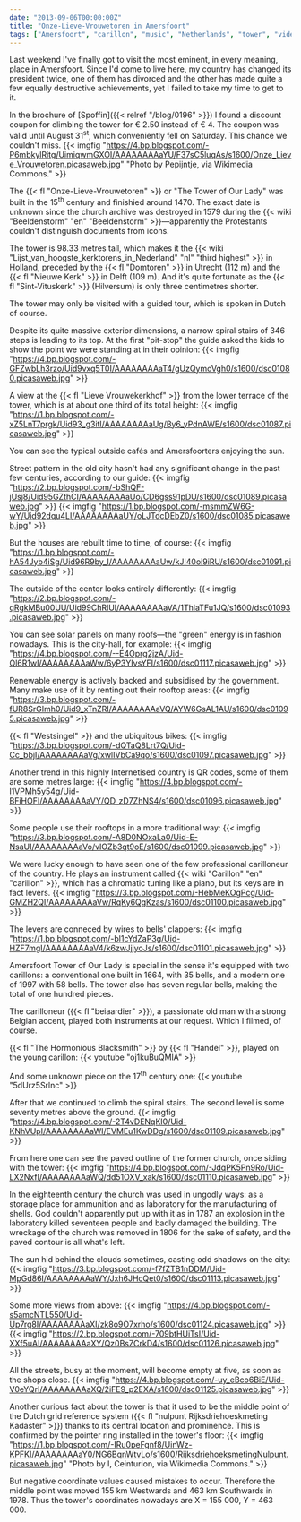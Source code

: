```yaml
---
date: "2013-09-06T00:00:00Z"
title: "Onze-Lieve-Vrouwetoren in Amersfoort"
tags: ["Amersfoort", "carillon", "music", "Netherlands", "tower", "video"]
---
```


Last weekend I've finally got to visit the most eminent, in every meaning, place in Amersfoort. Since I'd come to live here, my country has changed its president twice, one of them has divorced and the other has made quite a few equally destructive achievements, yet I failed to take my time to get to it.

In the brochure of [Spoffin]({{< relref "/blog/0196" >}}) I found a discount coupon for climbing the tower for € 2.50 instead of € 4. The coupon was valid until August 31<sup>st</sup>, which conveniently fell on Saturday. This chance we couldn't miss.
{{< imgfig "https://4.bp.blogspot.com/-P6mbkylRitg/UimiqwmGXOI/AAAAAAAAaYU/F37sC5luqAs/s1600/Onze_Lieve_Vrouwetoren.picasaweb.jpg" "Photo by Pepijntje, via Wikimedia Commons." >}}

<!--more-->

The {{< fl "Onze-Lieve-Vrouwetoren" >}} or "The Tower of Our Lady" was built in the 15<sup>th</sup> century and finishied around 1470. The exact date is unknown since the church archive was destroyed in 1579 during the {{< wiki "Beeldenstorm" "en" "Beeldenstorm" >}}—apparently the Protestants couldn't distinguish documents from icons.

The tower is 98.33 metres tall, which makes it the {{< wiki "Lijst_van_hoogste_kerktorens_in_Nederland" "nl" "third highest" >}} in Holland, preceded by the {{< fl "Domtoren" >}} in Utrecht (112 m) and the {{< fl "Nieuwe Kerk" >}} in Delft (109 m). And it's quite fortunate as the {{< fl "Sint-Vituskerk" >}} (Hilversum) is only three centimetres shorter.

The tower may only be visited with a guided tour, which is spoken in Dutch of course.

Despite its quite massive exterior dimensions, a narrow spiral stairs of 346 steps is leading to its top. At the first "pit-stop" the guide asked the kids to show the point we were standing at in their opinion:
{{< imgfig "https://4.bp.blogspot.com/-GFZwbLh3rzo/Uid9vxq5T0I/AAAAAAAAaT4/gUzQymoVgh0/s1600/dsc01080.picasaweb.jpg" >}}

A view at the {{< fl "Lieve Vrouwekerkhof" >}} from the lower terrace of the tower, which is at about one third of its total height:
{{< imgfig "https://1.bp.blogspot.com/-xZ5LnT7prgk/Uid93_g3itI/AAAAAAAAaUg/By6_yPdnAWE/s1600/dsc01087.picasaweb.jpg" >}}

You can see the typical outside cafés and Amersfoorters enjoying the sun.

Street pattern in the old city hasn't had any significant change in the past few centuries, according to our guide:
{{< imgfig "https://2.bp.blogspot.com/-bShQF-jUsj8/Uid95GZthCI/AAAAAAAAaUo/CD6gss91pDU/s1600/dsc01089.picasaweb.jpg" >}}
{{< imgfig "https://1.bp.blogspot.com/-msmmZW6G-wY/Uid92dqu4LI/AAAAAAAAaUY/oLJTdcDEbZ0/s1600/dsc01085.picasaweb.jpg" >}}

But the houses are rebuilt time to time, of course:
{{< imgfig "https://1.bp.blogspot.com/-hA54Jyb4iSg/Uid96R9by_I/AAAAAAAAaUw/kJI40oi9iRU/s1600/dsc01091.picasaweb.jpg" >}}

The outside of the center looks entirely differently:
{{< imgfig "https://2.bp.blogspot.com/-qRgkMBu00UU/Uid99ChRlUI/AAAAAAAAaVA/1ThlaTFu1JQ/s1600/dsc01093.picasaweb.jpg" >}}

You can see solar panels on many roofs—the "green" energy is in fashion nowadays. This is the city-hall, for example:
{{< imgfig "https://4.bp.blogspot.com/--E4Oprg2jzA/Uid-Ql6R1wI/AAAAAAAAaWw/6yP3YIvsYFI/s1600/dsc01117.picasaweb.jpg" >}}

Renewable energy is actively backed and subsidised by the government. Many make use of it by renting out their rooftop areas:
{{< imgfig "https://3.bp.blogspot.com/-fUR8SrGImh0/Uid9_xTnZRI/AAAAAAAAaVQ/AYW6GsAL1AU/s1600/dsc01095.picasaweb.jpg" >}}

{{< fl "Westsingel" >}} and the ubiquitous bikes:
{{< imgfig "https://3.bp.blogspot.com/-dQTaQ8Lrt7Q/Uid-Cc_bbjI/AAAAAAAAaVg/xwlIVbCa9qo/s1600/dsc01097.picasaweb.jpg" >}}

Another trend in this highly Internetised country is QR codes, some of them are some metres large:
{{< imgfig "https://4.bp.blogspot.com/-l1VPMh5y54g/Uid-BFiHOFI/AAAAAAAAaVY/QD_zD7ZhNS4/s1600/dsc01096.picasaweb.jpg" >}}

Some people use their rooftops in a more traditional way:
{{< imgfig "https://3.bp.blogspot.com/-A8D0NOxaLa0/Uid-E-NsaUI/AAAAAAAAaVo/vIOZb3qt9oE/s1600/dsc01099.picasaweb.jpg" >}}

We were lucky enough to have seen one of the few professional carilloneur of the country. He plays an instrument called {{< wiki "Carillon" "en" "carillon" >}}, which has a chromatic tuning like a piano, but its keys are in fact levers.
{{< imgfig "https://3.bp.blogspot.com/-HebMeKOgPcg/Uid-GMZH2QI/AAAAAAAAaVw/RqKy6QgKzas/s1600/dsc01100.picasaweb.jpg" >}}

The levers are conneced by wires to bells' clappers:
{{< imgfig "https://1.bp.blogspot.com/-bl1cYdZaP3g/Uid-HZF7mgI/AAAAAAAAaV4/k6zwJjjyoJs/s1600/dsc01101.picasaweb.jpg" >}}

Amersfoort Tower of Our Lady is special in the sense it's equipped with two carillons: a conventional one built in 1664, with 35 bells, and a modern one of 1997 with 58 bells. The tower also has seven regular bells, making the total of one hundred pieces.

The carilloneur ({{< fl "beiaardier" >}}), a passionate old man with a strong Belgian accent, played both instruments at our request. Which I filmed, of course.

{{< fl "The Hormonious Blacksmith" >}} by {{< fl "Handel" >}}, played on the young carillon:
{{< youtube "oj1kuBuQMlA" >}}

And some unknown piece on the 17<sup>th</sup> century one:
{{< youtube "5dUrz5Srlnc" >}}

After that we continued to climb the spiral stairs. The second level is some seventy metres above the ground.
{{< imgfig "https://4.bp.blogspot.com/-2T4vDENqKI0/Uid-KNhVUpI/AAAAAAAAaWI/EVMEu1KwDDg/s1600/dsc01109.picasaweb.jpg" >}}

From here one can see the paved outline of the former church, once siding with the tower:
{{< imgfig "https://4.bp.blogspot.com/-JdqPK5Pn9Ro/Uid-LX2NxfI/AAAAAAAAaWQ/dd51OXV_xak/s1600/dsc01110.picasaweb.jpg" >}}

In the eighteenth century the church was used in ungodly ways: as a storage place for ammunition and as laboratory for the manufacturing of shells. God couldn't apparently put up with it as in 1787 an explosion in the laboratory killed seventeen people and badly damaged the building. The wreckage of the church was removed in 1806 for the sake of safety, and the paved contour is all what's left.

The sun hid behind the clouds sometimes, casting odd shadows on the city:
{{< imgfig "https://3.bp.blogspot.com/-f7fZTB1nDDM/Uid-MpGd86I/AAAAAAAAaWY/Jxh6JHcQet0/s1600/dsc01113.picasaweb.jpg" >}}

Some more views from above:
{{< imgfig "https://4.bp.blogspot.com/-s5amcNTL550/Uid-Up7rg8I/AAAAAAAAaXI/zk8o9O7xrho/s1600/dsc01124.picasaweb.jpg" >}}
{{< imgfig "https://2.bp.blogspot.com/-709btHUiTsI/Uid-XXf5uAI/AAAAAAAAaXY/Qz0BsZCrkD4/s1600/dsc01126.picasaweb.jpg" >}}

All the streets, busy at the moment, will become empty at five, as soon as the shops close.
{{< imgfig "https://4.bp.blogspot.com/-uy_eBco6BiE/Uid-V0eYQrI/AAAAAAAAaXQ/2iFE9_p2EXA/s1600/dsc01125.picasaweb.jpg" >}}

Another curious fact about the tower is that it used to be the middle point of the Dutch grid reference system ({{< fl "nulpunt Rijksdriehoeskmeting Kadaster" >}}) thanks to its central location and prominence. This is confirmed by the pointer ring installed in the tower's floor:
{{< imgfig "https://1.bp.blogspot.com/-IRu0peFgnf8/UinWz-KPFKI/AAAAAAAAaY0/NG6BqnWtvLo/s1600/RijksdriehoeksmetingNulpunt.picasaweb.jpg" "Photo by I, Ceinturion, via Wikimedia Commons." >}}

But negative coordinate values caused mistakes to occur. Therefore the middle point was moved 155 km Westwards and 463 km Southwards in 1978. Thus the tower's coordinates nowadays are X = 155 000, Y = 463 000.
